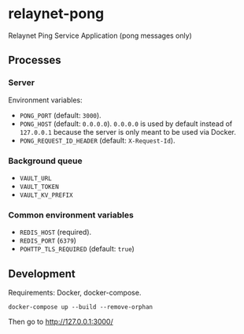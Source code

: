 # relaynet-pong
Relaynet Ping Service Application (pong messages only)

## Processes

### Server

Environment variables:

- `PONG_PORT` (default: `3000`).
- `PONG_HOST` (default: `0.0.0.0`). `0.0.0.0` is used by default instead of `127.0.0.1` because the server is only meant to be used via Docker.
- `PONG_REQUEST_ID_HEADER` (default: `X-Request-Id`).

### Background queue

- `VAULT_URL`
- `VAULT_TOKEN`
- `VAULT_KV_PREFIX`

### Common environment variables

- `REDIS_HOST` (required).
- `REDIS_PORT` (`6379`)
- `POHTTP_TLS_REQUIRED` (default: `true`)

## Development

Requirements: Docker, docker-compose.

```
docker-compose up --build --remove-orphan
```

Then go to http://127.0.0.1:3000/
